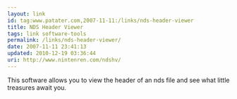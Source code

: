 ```yaml
---
layout: link
id: tag:www.patater.com,2007-11-11:/links/nds-header-viewer
title: NDS Header Viewer
tags: link software-tools
permalink: /links/nds-header-viewer/
date: 2007-11-11 23:41:13
updated: 2010-12-19 03:36:44
uri: http://www.nintenren.com/ndshv/
---
```

This software allows you to view the header of an nds file and see what little
treasures await you.
